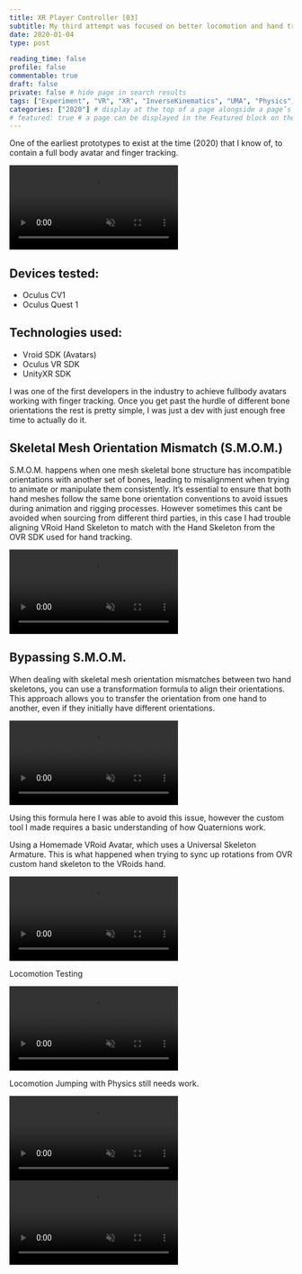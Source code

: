 ```yaml
---
title: XR Player Controller [03]
subtitle: My third attempt was focused on better locomotion and hand tracking for full body avatars
date: 2020-01-04
type: post

reading_time: false
profile: false
commentable: true
draft: false
private: false # hide page in search results
tags: ["Experiment", "VR", "XR", "InverseKinematics", "UMA", "Physics", "Unity"]
categories: ["2020"] # display at the top of a page alongside a page’s metadata
# featured: true # a page can be displayed in the Featured block on the homepage. This is useful for sticky, announcement blog posts or selected publications etc.
---
```


<p>One of the earliest prototypes to exist at the time (2020) that I know of, to contain a full body avatar and finger tracking.</p>

<div class="video_thing">
    <video muted autoplay="" name="media" loop=""><source src="https://raw.githack.com/Denchyaknow/GitSite_Dencho/Develop/assets/media/projects/XRPlayerController03/XRLog_2020_201.webm" type="video/mp4"></video>
</div>

<!--more-->

## Devices tested:
- Oculus CV1
- Oculus Quest 1

<!-- Technologies Used -->
## Technologies used:
- Vroid SDK (Avatars)
- Oculus VR SDK
- UnityXR SDK

<p>I was one of the first developers in the industry to achieve fullbody avatars working with finger tracking. Once you get past the hurdle of different bone orientations the rest is pretty simple, I was just a dev with just enough free time to actually do it.</p>

## Skeletal Mesh Orientation Mismatch (S.M.O.M.)
<p>S.M.O.M. happens when one mesh skeletal bone structure has incompatible orientations with another set of bones, leading to misalignment when trying to animate or manipulate them consistently. It’s essential to ensure that both hand meshes follow the same bone orientation conventions to avoid issues during animation and rigging processes. However sometimes this cant be avoided when sourcing from different third parties, in this case I had trouble aligning VRoid Hand Skeleton to match with the Hand Skeleton from the OVR SDK used for hand tracking.</p>

<div class="video_thing">
    <video muted autoplay="" name="media" loop=""><source src="https://raw.githack.com/Denchyaknow/GitSite_Dencho/Develop/assets/media/projects/XRPlayerController03/XRLog_2020_050.webm" type="video/mp4"></video>
</div>

## Bypassing S.M.O.M.
<p>When dealing with skeletal mesh orientation mismatches between two hand skeletons, you can use a transformation formula to align their orientations. This approach allows you to transfer the orientation from one hand to another, even if they initially have different orientations.</p>

<div class="video_thing">
    <video muted autoplay="" name="media" loop=""><source src="https://raw.githack.com/Denchyaknow/GitSite_Dencho/Develop/assets/media/projects/XRPlayerController03/XRLog_2020_198.webm" type="video/mp4"></video>
</div>

<p>Using this formula here I was able to avoid this issue, however the custom tool I made requires a basic understanding of how Quaternions work.</p>

<!--TODO: Show Math Formula and Code Snippet here-->

<p>Using a Homemade VRoid Avatar, which uses a Universal Skeleton Armature. This is what happened when trying to sync up rotations from OVR custom hand skeleton to the VRoids hand.</p>

<div class="video_thing">
    <video muted autoplay="" name="media" loop=""><source src="https://raw.githack.com/Denchyaknow/GitSite_Dencho/Develop/assets/media/projects/XRPlayerController03/XRLog_2020_201.webm" type="video/mp4"></video>
</div>

<p>Locomotion Testing</p>

<div class="video_thing">
    <video muted autoplay="" name="media" loop=""><source src="https://raw.githack.com/Denchyaknow/GitSite_Dencho/Develop/assets/media/projects/XRPlayerController03/XRLog_2020_213.webm" type="video/mp4"></video>
</div>

<p>Locomotion Jumping with Physics still needs work.</p>

<div class="video_thing">
    <video muted autoplay="" name="media" loop=""><source src="https://raw.githack.com/Denchyaknow/GitSite_Dencho/Develop/assets/media/projects/XRPlayerController03/XRLog_2020_216.webm" type="video/mp4"></video>
</div>

<div class="video_thing">
    <video muted autoplay="" name="media" loop=""><source src="https://raw.githack.com/Denchyaknow/GitSite_Dencho/Develop/assets/media/projects/XRPlayerController03/XRLog_2020_222.webm" type="video/mp4"></video>
</div>
